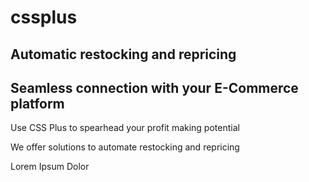 # cssplus
## Automatic restocking and repricing
## Seamless connection with your E-Commerce platform

Use CSS Plus to spearhead your profit making potential

We offer solutions to automate restocking and repricing

Lorem Ipsum Dolor

